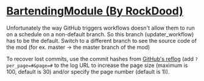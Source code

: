# [BartendingModule (By RockDood)](https://github.com/RockDood/BartendingModule)

Unfortunately the way GitHub triggers workflows doesn't allow them to run on a schedule on a non-default branch. So this branch (updater_workflow) has to be the default. Switch to a different branch to see the source code of the mod (for ex. master -> the master branch of the mod)

To recover lost commits, use the commit hashes from [GitHub's reflog](https://api.github.com/repos/KtaneModules/BartendingModule-RockDood/events) (add `?per_page=#&page=#` to the log URL to increase the page size (maximum is 100, default is 30) and/or specify the page number (default is 1)).
